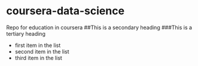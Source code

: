 # coursera-data-science
Repo for education in coursera
##This is a secondary heading
###This is a tertiary heading
* first item in the list
* second item in the list
* third item in the list